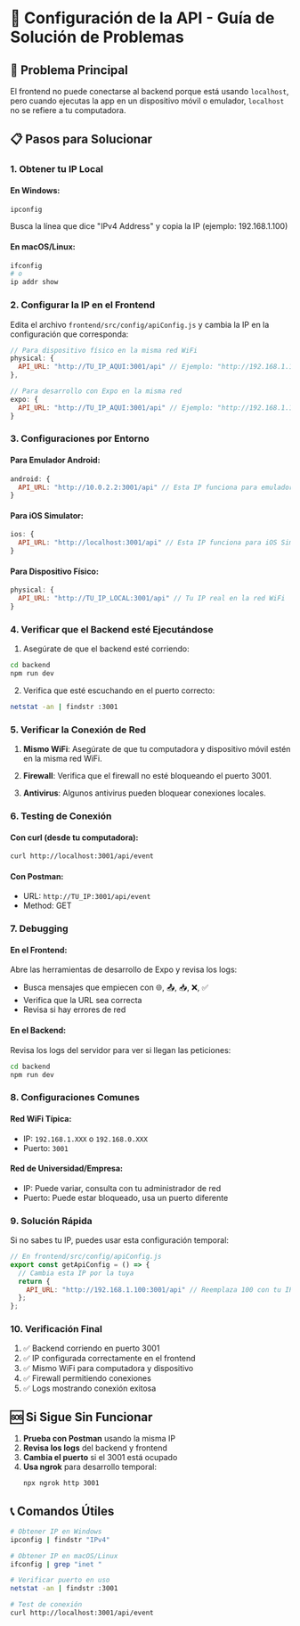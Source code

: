 # 🔧 Configuración de la API - Guía de Solución de Problemas

## 🚨 Problema Principal
El frontend no puede conectarse al backend porque está usando `localhost`, pero cuando ejecutas la app en un dispositivo móvil o emulador, `localhost` no se refiere a tu computadora.

## 📋 Pasos para Solucionar

### 1. Obtener tu IP Local

#### En Windows:
```bash
ipconfig
```
Busca la línea que dice "IPv4 Address" y copia la IP (ejemplo: 192.168.1.100)

#### En macOS/Linux:
```bash
ifconfig
# o
ip addr show
```

### 2. Configurar la IP en el Frontend

Edita el archivo `frontend/src/config/apiConfig.js` y cambia la IP en la configuración que corresponda:

```javascript
// Para dispositivo físico en la misma red WiFi
physical: {
  API_URL: "http://TU_IP_AQUI:3001/api" // Ejemplo: "http://192.168.1.100:3001/api"
},

// Para desarrollo con Expo en la misma red
expo: {
  API_URL: "http://TU_IP_AQUI:3001/api" // Ejemplo: "http://192.168.1.100:3001/api"
}
```

### 3. Configuraciones por Entorno

#### Para Emulador Android:
```javascript
android: {
  API_URL: "http://10.0.2.2:3001/api" // Esta IP funciona para emulador Android
}
```

#### Para iOS Simulator:
```javascript
ios: {
  API_URL: "http://localhost:3001/api" // Esta IP funciona para iOS Simulator
}
```

#### Para Dispositivo Físico:
```javascript
physical: {
  API_URL: "http://TU_IP_LOCAL:3001/api" // Tu IP real en la red WiFi
}
```

### 4. Verificar que el Backend esté Ejecutándose

1. Asegúrate de que el backend esté corriendo:
```bash
cd backend
npm run dev
```

2. Verifica que esté escuchando en el puerto correcto:
```bash
netstat -an | findstr :3001
```

### 5. Verificar la Conexión de Red

1. **Mismo WiFi**: Asegúrate de que tu computadora y dispositivo móvil estén en la misma red WiFi.

2. **Firewall**: Verifica que el firewall no esté bloqueando el puerto 3001.

3. **Antivirus**: Algunos antivirus pueden bloquear conexiones locales.

### 6. Testing de Conexión

#### Con curl (desde tu computadora):
```bash
curl http://localhost:3001/api/event
```

#### Con Postman:
- URL: `http://TU_IP:3001/api/event`
- Method: GET

### 7. Debugging

#### En el Frontend:
Abre las herramientas de desarrollo de Expo y revisa los logs:
- Busca mensajes que empiecen con 🌐, 📤, 📥, ❌, ✅
- Verifica que la URL sea correcta
- Revisa si hay errores de red

#### En el Backend:
Revisa los logs del servidor para ver si llegan las peticiones:
```bash
cd backend
npm run dev
```

### 8. Configuraciones Comunes

#### Red WiFi Típica:
- IP: `192.168.1.XXX` o `192.168.0.XXX`
- Puerto: `3001`

#### Red de Universidad/Empresa:
- IP: Puede variar, consulta con tu administrador de red
- Puerto: Puede estar bloqueado, usa un puerto diferente

### 9. Solución Rápida

Si no sabes tu IP, puedes usar esta configuración temporal:

```javascript
// En frontend/src/config/apiConfig.js
export const getApiConfig = () => {
  // Cambia esta IP por la tuya
  return {
    API_URL: "http://192.168.1.100:3001/api" // Reemplaza 100 con tu IP
  };
};
```

### 10. Verificación Final

1. ✅ Backend corriendo en puerto 3001
2. ✅ IP configurada correctamente en el frontend
3. ✅ Mismo WiFi para computadora y dispositivo
4. ✅ Firewall permitiendo conexiones
5. ✅ Logs mostrando conexión exitosa

## 🆘 Si Sigue Sin Funcionar

1. **Prueba con Postman** usando la misma IP
2. **Revisa los logs** del backend y frontend
3. **Cambia el puerto** si el 3001 está ocupado
4. **Usa ngrok** para desarrollo temporal:
   ```bash
   npx ngrok http 3001
   ```

## 📞 Comandos Útiles

```bash
# Obtener IP en Windows
ipconfig | findstr "IPv4"

# Obtener IP en macOS/Linux
ifconfig | grep "inet "

# Verificar puerto en uso
netstat -an | findstr :3001

# Test de conexión
curl http://localhost:3001/api/event
```
